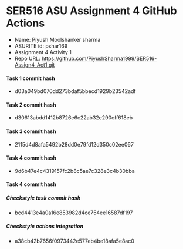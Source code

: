 # SER516 ASU Assignment 4 GitHub Actions

- Name: Piyush Moolshanker sharma
- ASURITE id: pshar169
- Assignment 4 Activity 1
- Repo URL: https://github.com/PiyushSharma1999/SER516-Assign4_Act1.git

#### Task 1 commit hash
- d03a049bd070dd273bdaf5bbecd1929b23542adf

#### Task 2 commit hash
- d30613abdd1412b8726e6c22ab32e290cff618eb

#### Task 3 commit hash
- 2115d4d8afa5492b28dd0e79fd12d350c02ee067

#### Task 4 commit hash
- 9d6b47e4c4319157fc2b8c5ae7c328e3c4b30bba

#### Task 4 commit hash

##### Checkstyle task commit hash
- bcd4413e4a0a16e853982d4ce754ee16587df197
##### Checkstyle actions integration
- a38cb42b7656f0973442e577eb4be18afa5e8ac0